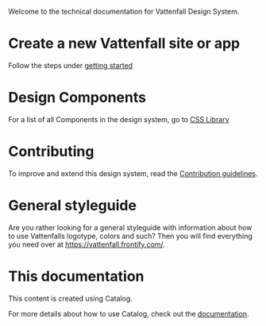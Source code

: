 Welcome to the technical documentation for Vattenfall Design System. 

# Create a new Vattenfall site or app

Follow the steps under [getting started](asda)

# Design Components

For a list of all Components in the design system, go to [CSS Library](asda)

# Contributing

To improve and extend this design system, read the [Contribution guidelines](...).

# General styleguide

Are you rather looking for a general styleguide with information about how to use Vattenfalls logotype, colors and such? Then you will find everything you need over at https://vattenfall.frontify.com/.

# This documentation

This content is created using Catalog.

For more details about how to use Catalog, check out the [documentation](https://docs.catalog.style/).
